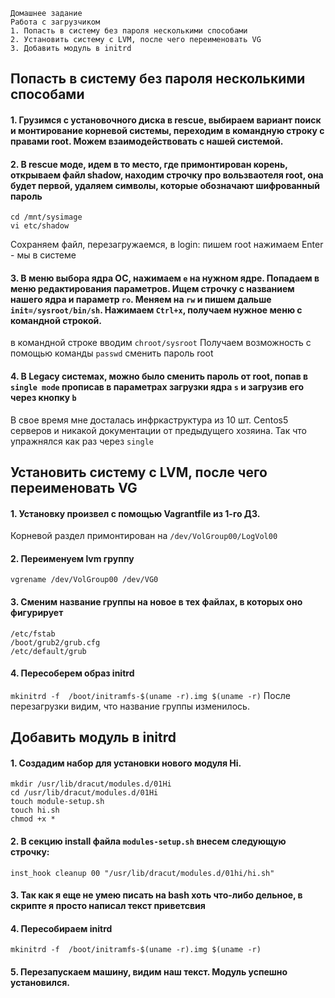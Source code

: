 ```
Домашнее задание
Работа с загрузчиком
1. Попасть в систему без пароля несколькими способами
2. Установить систему с LVM, после чего переименовать VG
3. Добавить модуль в initrd
```

## Попасть в систему без пароля несколькими способами
#### 1. Грузимся с установочного диска в rescue, выбираем вариант поиск и монтирование корневой системы, переходим в командную строку с правами root. Можем взаимодействовать с нашей системой.
#### 2. В rescue моде, идем в то место, где примонтирован корень, открываем файл shadow, находим строчку про вользваотеля root, она будет первой, удаляем символы, которые обозначают шифрованный пароль
```
cd /mnt/sysimage
vi etc/shadow
```
Сохраняем файл, перезагружаемся, в login: пишем root нажимаем Enter - мы в системе

#### 3. В меню выбора ядра ОС, нажимаем `e` на нужном ядре. Попадаем в меню редактирования параметров. Ищем строчку с названием нашего ядра и параметр `ro`. Меняем на `rw` и пишем дальше `init=/sysroot/bin/sh`. Нажимаем `Ctrl+x`, получаем нужное меню  с командной строкой.
в командной строке вводим `chroot/sysroot`
Получаем возможность с помощью команды `passwd` сменить пароль root

#### 4. В Legacy системах, можно было сменить пароль от root, попав в `single mode` прописав в параметрах загрузки ядра `s` и загрузив его через кнопку `b`
В свое время мне досталась инфркаструктура из 10 шт. Centos5 серверов и никакой документации от предыдущего хозяина. Так что упражнялся как раз через `single`


## Установить систему с LVM, после чего переименовать VG
#### 1. Установку произвел с помощью Vagrantfile из 1-го ДЗ.
Корневой раздел примонтирован на `/dev/VolGroup00/LogVol00`
#### 2. Переименуем lvm группу
`vgrename /dev/VolGroup00 /dev/VG0`
#### 3. Сменим название группы на новое в тех файлах, в которых оно фигурирует
```
/etc/fstab
/boot/grub2/grub.cfg
/etc/default/grub
```
#### 4. Пересоберем образ initrd
`mkinitrd -f  /boot/initramfs-$(uname -r).img $(uname -r)`
После перезагрузки видим, что название группы изменилось.

## Добавить модуль в initrd

#### 1. Создадим набор для установки нового модуля Hi.
```
mkdir /usr/lib/dracut/modules.d/01Hi
cd /usr/lib/dracut/modules.d/01Hi
touch module-setup.sh
touch hi.sh
chmod +x *
```
#### 2. В секцию install файла `modules-setup.sh` внесем следующую строчку:
`inst_hook cleanup 00 "/usr/lib/dracut/modules.d/01hi/hi.sh"`
#### 3. Так как я еще не умею писать на bash хоть что-либо дельное, в скрипте я просто написал текст приветсвия
#### 4. Пересобираем initrd
`mkinitrd -f  /boot/initramfs-$(uname -r).img $(uname -r)`
#### 5. Перезапускаем машину, видим наш текст. Модуль успешно установился.
